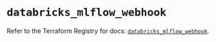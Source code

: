 # `databricks_mlflow_webhook`

Refer to the Terraform Registry for docs: [`databricks_mlflow_webhook`](https://registry.terraform.io/providers/databricks/databricks/1.65.0/docs/resources/mlflow_webhook).
